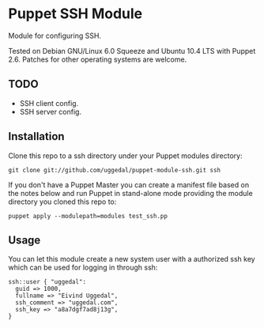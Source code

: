 Puppet SSH Module
=================

Module for configuring SSH.

Tested on Debian GNU/Linux 6.0 Squeeze and Ubuntu 10.4 LTS with
Puppet 2.6. Patches for other operating systems are welcome.


TODO
----

* SSH client config.
* SSH server config.


Installation
------------

Clone this repo to a ssh directory under your Puppet modules directory:

    git clone git://github.com/uggedal/puppet-module-ssh.git ssh

If you don't have a Puppet Master you can create a manifest file
based on the notes below and run Puppet in stand-alone mode
providing the module directory you cloned this repo to:

    puppet apply --modulepath=modules test_ssh.pp


Usage
-----

You can let this module create a new system user with a authorized ssh
key which can be used for logging in through ssh:

    ssh::user { "uggedal":
      guid => 1000,
      fullname => "Eivind Uggedal",
      ssh_comment => "uggedal.com",
      ssh_key => "a8a7dgf7ad8j13g",
    }
